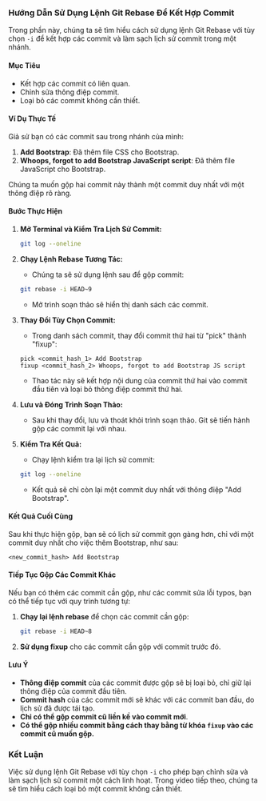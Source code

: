 ### Hướng Dẫn Sử Dụng Lệnh Git Rebase Để Kết Hợp Commit

Trong phần này, chúng ta sẽ tìm hiểu cách sử dụng lệnh Git Rebase với tùy chọn `-i` để kết hợp các commit và làm sạch lịch sử commit trong một nhánh.

#### **Mục Tiêu**
- Kết hợp các commit có liên quan.
- Chỉnh sửa thông điệp commit.
- Loại bỏ các commit không cần thiết.

#### **Ví Dụ Thực Tế**
Giả sử bạn có các commit sau trong nhánh của mình:
1. **Add Bootstrap**: Đã thêm file CSS cho Bootstrap.
2. **Whoops, forgot to add Bootstrap JavaScript script**: Đã thêm file JavaScript cho Bootstrap.

Chúng ta muốn gộp hai commit này thành một commit duy nhất với một thông điệp rõ ràng.

#### **Bước Thực Hiện**
1. **Mở Terminal và Kiểm Tra Lịch Sử Commit:**
   ```bash
   git log --oneline
   ```

2. **Chạy Lệnh Rebase Tương Tác:**
   - Chúng ta sẽ sử dụng lệnh sau để gộp commit:
   ```bash
   git rebase -i HEAD~9
   ```
   - Mở trình soạn thảo sẽ hiển thị danh sách các commit.

3. **Thay Đổi Tùy Chọn Commit:**
   - Trong danh sách commit, thay đổi commit thứ hai từ "pick" thành "fixup":
   ```
   pick <commit_hash_1> Add Bootstrap
   fixup <commit_hash_2> Whoops, forgot to add Bootstrap JS script
   ```
   - Thao tác này sẽ kết hợp nội dung của commit thứ hai vào commit đầu tiên và loại bỏ thông điệp commit thứ hai.

4. **Lưu và Đóng Trình Soạn Thảo:**
   - Sau khi thay đổi, lưu và thoát khỏi trình soạn thảo. Git sẽ tiến hành gộp các commit lại với nhau.

5. **Kiểm Tra Kết Quả:**
   - Chạy lệnh kiểm tra lại lịch sử commit:
   ```bash
   git log --oneline
   ```
   - Kết quả sẽ chỉ còn lại một commit duy nhất với thông điệp "Add Bootstrap".

#### **Kết Quả Cuối Cùng**
Sau khi thực hiện gộp, bạn sẽ có lịch sử commit gọn gàng hơn, chỉ với một commit duy nhất cho việc thêm Bootstrap, như sau:
```
<new_commit_hash> Add Bootstrap
```

#### **Tiếp Tục Gộp Các Commit Khác**
Nếu bạn có thêm các commit cần gộp, như các commit sửa lỗi typos, bạn có thể tiếp tục với quy trình tương tự:
1. **Chạy lại lệnh rebase** để chọn các commit cần gộp:
   ```bash
   git rebase -i HEAD~8
   ```
2. **Sử dụng fixup** cho các commit cần gộp với commit trước đó.

#### **Lưu Ý**
- **Thông điệp commit** của các commit được gộp sẽ bị loại bỏ, chỉ giữ lại thông điệp của commit đầu tiên.
- **Commit hash** của các commit mới sẽ khác với các commit ban đầu, do lịch sử đã được tái tạo.
- **Chỉ có thể gộp commit cũ liền kề vào commit mới**.
- **Có thể gộp nhiều commit bằng cách thay bằng từ khóa `fixup` vào các commit cũ muốn gộp.**

### **Kết Luận**
Việc sử dụng lệnh Git Rebase với tùy chọn `-i` cho phép bạn chỉnh sửa và làm sạch lịch sử commit một cách linh hoạt. Trong video tiếp theo, chúng ta sẽ tìm hiểu cách loại bỏ một commit không cần thiết.
